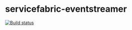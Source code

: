 # servicefabric-eventstreamer

[![Build status](https://ci.appveyor.com/api/projects/status/dhffg06k2nahauyc?svg=true)](https://ci.appveyor.com/project/avodovnik/servicefabric-eventstreamer)
